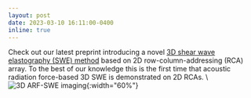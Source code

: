 ```yaml
---
layout: post
date: 2023-03-10 16:11:00-0400
inline: true
---
```


Check out our latest preprint introducing a novel [3D shear wave elastography (SWE) method](https://www.biorxiv.org/content/10.1101/2023.05.18.541365v1) based on 2D row-column-addressing (RCA) array. To the best of our knowledge this is the first time that acoustic radiation force-based 3D SWE is demonstrated on 2D RCAs.
\\
![3D ARF-SWE imaging](assets/img/3D_ARF_SWE_twitter.png){:width="60%"}